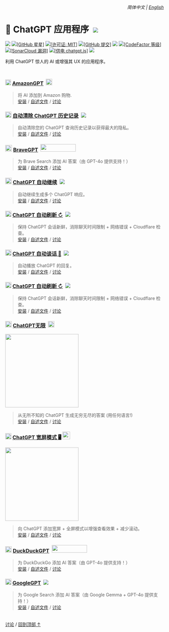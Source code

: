 <div align="right">
    <h6>
        <picture>
            <source type="image/svg+xml" media="(prefers-color-scheme: dark)" srcset="https://raw.githubusercontent.com/KudoAI/chatgpt.js/main/media/images/icons/earth-americas-white-icon32.svg">
            <img height=14 src="https://raw.githubusercontent.com/KudoAI/chatgpt.js/main/media/images/icons/earth-americas-icon32.svg">
        </picture>
        &nbsp;简体中文 |
        <a href="../../#readme">English</a>
    </h6>
</div>

# 🤖 ChatGPT 应用程序 &nbsp;[![](https://img.shields.io/twitter/url/http/shields.io.svg?style=social)](https://twitter.com/intent/tweet?text=检查这些%20ChatGPT%20应用程序%21&url=https://github.com/adamlui/chatgpt-addons&hashtags=greasemonkey,userscript,javascript,ai)

![](https://img.shields.io/badge/%E7%94%A8%E6%88%B7-200,000+-44cc11?logo=weightsandbiases&logoColor=white&labelColor=464646&style=for-the-badge)
[![\[GitHub 星星\]](https://img.shields.io/github/stars/adamlui/chatgpt-apps?label=%E6%98%9F%E6%98%9F&logo=github&logoColor=white&labelColor=464646&color=af68ff&style=for-the-badge)](https://github.com/adamlui/chatgpt-apps/stargazers)
[![\[许可证: MIT\]](https://img.shields.io/badge/%E8%AE%B8%E5%8F%AF%E8%AF%81-MIT-orange.svg?logo=internetarchive&logoColor=white&labelColor=&labelColor=464646&style=for-the-badge)](LICENSE.md)
[![\[GitHub 提交\]](https://img.shields.io/github/commit-activity/m/adamlui/chatgpt-apps?label=%E6%8F%90%E4%BA%A4&logo=github&logoColor=white&labelColor=464646&color=blue&style=for-the-badge)](https://github.com/adamlui/chatgpt-apps/commits)
![](https://img.shields.io/badge/%E5%85%8B%E9%9A%86-10,000+/%E6%9C%88-869da0?logo=github&logoColor=white&labelColor=464646&style=for-the-badge)
[![\[CodeFactor 等级\]](https://img.shields.io/codefactor/grade/github/adamlui/chatgpt-apps?label=%E4%BB%A3%E7%A0%81%E8%B4%A8%E9%87%8F&logo=codacy&logoColor=white&labelColor=464646&color=b5fc7b&style=for-the-badge)](https://www.codefactor.io/repository/github/adamlui/chatgpt-apps)
[![\[SonarCloud 漏洞\]](https://img.shields.io/badge/dynamic/json?url=https%3A%2F%2Fsonarcloud.io%2Fapi%2Fmeasures%2Fcomponent%3Fcomponent%3Dadamlui_chatgpt-apps%26metricKeys%3Dvulnerabilities&query=%24.component.measures.0.value&style=for-the-badge&logo=sonarcloud&logoColor=white&labelColor=464646&label=%E6%BC%8F%E6%B4%9E&color=gold)](https://sonarcloud.io/component_measures?metric=new_vulnerabilities&id=adamlui_chatgpt-apps)
[![\[供电 chatgpt.js\]](https://img.shields.io/badge/%E4%BE%9B%E7%94%B5-chatgpt.js-black?logo=gamejolt&logoColor=white&labelColor=464646&style=for-the-badge)](https://github.com/KudoAI/chatgpt.js?utm_source=chatgpt_apps&utm_content=github_shield)
<img src="https://img.shields.io/badge/jsDelivr_%E8%AF%B7%E6%B1%82-1,400,000+/month-2bbbd8.svg?logo=jsdelivr&logoColor=white&labelColor=464646&style=for-the-badge">

利用 ChatGPT 惊人的 AI 或增强其 UX 的应用程序。

<img height=10px width="100%" src="https://raw.githubusercontent.com/andreasbm/readme/master/assets/lines/aqua.png">

### <img src="https://amazongpt.kudoai.com/assets/images/icons/amazongpt/black-gold-teal/icon48.png" width=18> [AmazonGPT](../amazongpt) &nbsp;<img height=20 src="https://amazongpt.kudoai.com/assets/images/badges/wolfram-award/zh-cn/badge.png">

> 将 AI 添加到 Amazon 购物.
<br>[安装](https://greasyfork.org/scripts/500663-amazongpt) /
[自述文件](https://github.com/adamlui/chatgpt-apps/tree/main/amazongpt/#readme) /
[讨论](https://github.com/adamlui/chatgpt-apps/discussions)

### <picture><source type="image/png" media="(prefers-color-scheme: dark)" srcset="https://media.autoclearchatgpt.com/images/icons/openai/white/icon32.png"><img width=19 src="https://media.autoclearchatgpt.com/images/icons/openai/black/icon32.png"></picture> [自动清除 ChatGPT 历史记录](../../autoclear-chatgpt-history) &nbsp;<a href="https://github.com/awesome-scripts/awesome-userscripts#privacy"><img src="https://media.autoclearchatgpt.com/images/badges/awesome/badge.svg"></a>

> 自动清除您的 ChatGPT 查询历史记录以获得最大的隐私。
<br>[安装](https://github.com/adamlui/chatgpt-apps/tree/main/autoclear-chatgpt-history/#-installation) /
[自述文件](https://github.com/adamlui/chatgpt-apps/tree/main/autoclear-chatgpt-history/#readme) /
[讨论](https://github.com/adamlui/chatgpt-apps/discussions)

### <img src="https://media.bravegpt.com/images/icons/bravegpt/icon48.png" width=21> [BraveGPT](../../bravegpt) &nbsp;<a href="https://www.producthunt.com/posts/bravegpt?utm_source=badge-featured&utm_medium=badge&utm_souce=badge-bravegpt"><img src="https://api.producthunt.com/widgets/embed-image/v1/featured.svg?post_id=385630&theme=light" width="112" height="24" /></a>

> 为 Brave Search 添加 AI 答案（由 GPT-4o 提供支持！）
<br>[安装](https://github.com/adamlui/chatgpt-apps/tree/main/bravegpt/#-installation) /
[自述文件](https://github.com/adamlui/chatgpt-apps/tree/main/bravegpt/#readme) /
[讨论](https://github.com/adamlui/chatgpt-apps/discussions)

### <img width=20 src="https://media.chatgptautocontinue.com/images/icons/continue-symbol/circled/icon32.png?0909ea8"> [ChatGPT 自动继续](../../chatgpt-auto-continue) &nbsp;<a href="https://github.com/awesome-scripts/awesome-userscripts#chatgpt"><img src="https://media.chatgptautocontinue.com/images/badges/awesome/badge.svg"></a>

> 自动继续生成多个 ChatGPT 响应。
<br>[安装](https://github.com/adamlui/chatgpt-apps/tree/main/chatgpt-auto-continue/docs/zh-cn/#-如何安装) /
[自述文件](https://github.com/adamlui/chatgpt-apps/tree/main/chatgpt-auto-continue/docs/zh-cn/#readme) /
[讨论](https://github.com/adamlui/chatgpt-apps/discussions)

### <picture><source type="image/png" media="(prefers-color-scheme: dark)" srcset="https://media.chatgptautorefresh.com/images/icons/openai/white/icon32.png"><img width=19 src="https://media.chatgptautorefresh.com/images/icons/openai/black/icon32.png"></picture> [ChatGPT 自动刷新 ↻](../../chatgpt-auto-refresh) &nbsp;<a href="https://github.com/awesome-scripts/awesome-userscripts#chatgpt"><img src="https://media.chatgptautorefresh.com/images/badges/awesome/badge.svg"></a>

> 保持 ChatGPT 会话新鲜，消除聊天时间限制 + 网络错误 + Cloudflare 检查。
<br>[安装](https://github.com/adamlui/chatgpt-apps/tree/main/chatgpt-auto-refresh/docs/zh-cn/#-如何安装) /
[自述文件](https://github.com/adamlui/chatgpt-apps/tree/main/chatgpt-auto-refresh/docs/zh-cn/#readme) /
[讨论](https://github.com/adamlui/chatgpt-apps/discussions)

### <picture><source type="image/png" media="(prefers-color-scheme: dark)" srcset="https://cdn.jsdelivr.net/gh/adamlui/chatgpt-auto-talk/assets/images/icons/openai/white/icon32.png"><img width=19 src="https://cdn.jsdelivr.net/gh/adamlui/chatgpt-auto-talk/assets/images/icons/openai/black/icon32.png"></picture> [ChatGPT 自动谈话 📣](../chatgpt-auto-talk) &nbsp;<a href="https://github.com/awesome-scripts/awesome-userscripts#chatgpt"><img src="https://cdn.jsdelivr.net/gh/adamlui/chatgpt-auto-talk/assets/images/badges/awesome/badge.svg"></a>

> 自动播放 ChatGPT 的回复。
<br>[安装](https://github.com/adamlui/chatgpt-apps/tree/main/chatgpt-auto-talk/docs/zh-cn/#-如何安装) /
[自述文件](https://github.com/adamlui/chatgpt-apps/tree/main/chatgpt-auto-talk/docs/zh-cn/#readme) /
[讨论](https://github.com/adamlui/chatgpt-apps/discussions)

### <picture><source type="image/png" media="(prefers-color-scheme: dark)" srcset="https://media.chatgptautorefresh.com/images/icons/openai/white/icon32.png"><img width=19 src="https://media.chatgptautorefresh.com/images/icons/openai/black/icon32.png"></picture> [ChatGPT 自动刷新 ↻](../../chatgpt-auto-refresh) &nbsp;<a href="https://github.com/awesome-scripts/awesome-userscripts#chatgpt"><img src="https://media.chatgptautorefresh.com/images/badges/awesome/badge.svg"></a>

> 保持 ChatGPT 会话新鲜，消除聊天时间限制 + 网络错误 + Cloudflare 检查。
<br>[安装](https://github.com/adamlui/chatgpt-apps/tree/main/chatgpt-auto-refresh/docs/zh-cn/#-如何安装) /
[自述文件](https://github.com/adamlui/chatgpt-apps/tree/main/chatgpt-auto-refresh/docs/zh-cn/#readme) /
[讨论](https://github.com/adamlui/chatgpt-apps/discussions)

### <img width=20 src="https://media.chatgptinfinity.com/images/icons/infinity-symbol/circled/icon32.png?65fcf31"> [ChatGPT无限](../../chatgpt-infinity) &nbsp;<a href="https://chrome.chatgptinfinity.com"><img height=20 src="https://media.chatgptinfinity.com/images/badges/chrome-web-store/featured-by-google/badge500x91.png"></a>

<a href="../../chatgpt-infinity"><img height=233 src="https://cdn.jsdelivr.net/gh/adamlui/chatgpt-infinity/chrome/media/images/tiles/marquee-promo-tile-1400x560.png"></a>

> 从无所不知的 ChatGPT 生成无穷无尽的答案 (用任何语言!)
<br>[安装](https://github.com/adamlui/chatgpt-apps/tree/main/chatgpt-infinity/docs/zh-cn/#-如何安装) /
[自述文件](https://github.com/adamlui/chatgpt-apps/tree/main/chatgpt-infinity/docs/zh-cn/#readme) /
[讨论](https://github.com/adamlui/chatgpt-apps/discussions)

### <img width=19 src="https://media.chatgptwidescreen.com/images/icons/widescreen-robot-emoji/icon32.png"> [ChatGPT 宽屏模式 🖥️](../../chatgpt-widescreen) <img src="https://raw.githubusercontent.com/adamlui/chatgpt-widescreen/main/media/images/badges/product-hunt/product-of-the-week-2-larger-centered-rounded-light.svg" width="auto" height="24" />

<a href="../../chatgpt-widescreen"><img height=233 src="https://cdn.jsdelivr.net/gh/adamlui/chatgpt-widescreen/chrome/media/images/tiles/marquee-promo-tile-1400x560.png"></a>

> 向 ChatGPT 添加宽屏 + 全屏模式以增强查看效果 + 减少滚动。
<br>[安装](https://github.com/adamlui/chatgpt-apps/tree/main/chatgpt-widescreen/docs/zh-cn/#-如何安装) /
[自述文件](https://github.com/adamlui/chatgpt-apps/tree/main/chatgpt-widescreen/docs/zh-cn/#readme) /
[讨论](https://github.com/adamlui/chatgpt-apps/discussions)

### <img src="https://media.ddgpt.com/images/icons/duckduckgpt/icon48.png" width=20> [DuckDuckGPT](../../duckduckgpt) &nbsp;<a href="https://www.producthunt.com/posts/duckduckgpt?utm_source=badge-featured&utm_medium=badge&utm_souce=badge-duckduckgpt"><img src="https://api.producthunt.com/widgets/embed-image/v1/featured.svg?post_id=379261&theme=light" width="112" height="24" /></a>

> 为 DuckDuckGo 添加 AI 答案（由 GPT-4o 提供支持！）
<br>[安装](https://github.com/adamlui/chatgpt-apps/tree/main/duckduckgpt/#-installation) /
[自述文件](https://github.com/adamlui/chatgpt-apps/tree/main/duckduckgpt/#readme) /
[讨论](https://github.com/adamlui/chatgpt-apps/discussions)

### <picture><source type="image/png" media="(prefers-color-scheme: dark)" srcset="https://media.googlegpt.io/images/icons/googlegpt/white/icon32.png"><img width=19 src="https://media.googlegpt.io/images/icons/googlegpt/black/icon32.png"></picture> [GoogleGPT](../../googlegpt) &nbsp;<a href="https://github.com/awesome-scripts/awesome-userscripts#privacy"><img src="https://media.googlegpt.io/images/badges/awesome/badge.svg"></a>

> 为 Google Search 添加 AI 答案（由 Google Gemma + GPT-4o 提供支持！）
<br>[安装](https://greasyfork.org/scripts/478597-googlegpt) /
[自述文件](https://github.com/adamlui/chatgpt-apps/tree/main/googlegpt/#readme) /
[讨论](https://github.com/adamlui/chatgpt-apps/discussions)

<img height=6px width="100%" src="https://raw.githubusercontent.com/andreasbm/readme/master/assets/lines/aqua.png">

[讨论](https://github.com/adamlui/chatgpt-apps/discussions) /
<a href="#------------------------------------------------%E7%AE%80%E4%BD%93%E4%B8%AD%E6%96%87---------english----">回到顶部 ↑</a>
